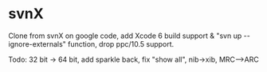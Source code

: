 # svnX
Clone from svnX on google code, add Xcode 6 build support &amp; "svn up --ignore-externals"  function, drop ppc/10.5 support.

Todo: 32 bit -> 64 bit,  add sparkle back, fix "show all", nib->xib, MRC-->ARC
